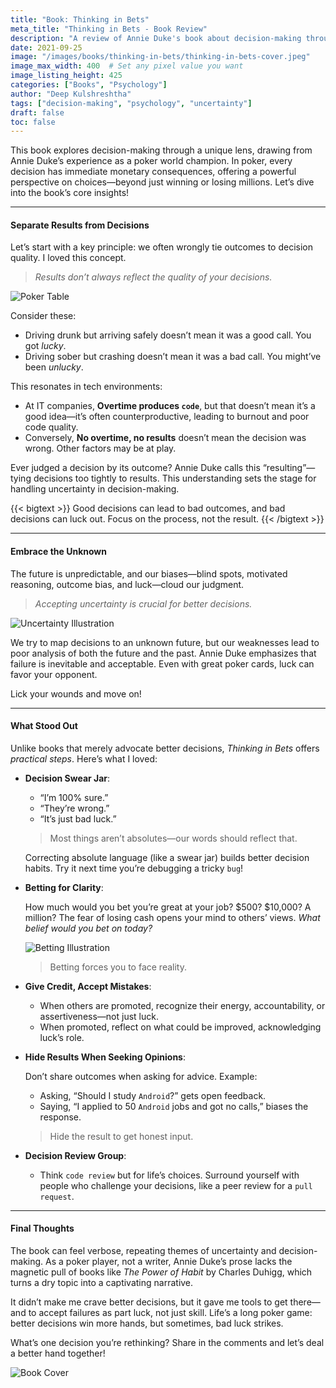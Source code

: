 ```yaml
---
title: "Book: Thinking in Bets"
meta_title: "Thinking in Bets - Book Review"
description: "A review of Annie Duke's book about decision-making through the lens of poker. Learn to separate results from decisions and embrace uncertainty in life's choices."
date: 2021-09-25
image: "/images/books/thinking-in-bets/thinking-in-bets-cover.jpeg"
image_max_width: 400  # Set any pixel value you want
image_listing_height: 425
categories: ["Books", "Psychology"]
author: "Deep Kulshreshtha"
tags: ["decision-making", "psychology", "uncertainty"]
draft: false
toc: false
---
```



This book explores decision-making through a unique lens, drawing from Annie Duke’s experience as a poker world champion. In poker, every decision has immediate monetary consequences, offering a powerful perspective on choices—beyond just winning or losing millions. Let’s dive into the book’s core insights!

---

#### Separate Results from Decisions

Let’s start with a key principle: we often wrongly tie outcomes to decision quality. I loved this concept.

> *Results don’t always reflect the quality of your decisions.*

![Poker Table](/images/books/thinking-in-bets/poker-table.jpg)

Consider these:
- Driving drunk but arriving safely doesn’t mean it was a good call. You got *lucky*.
- Driving sober but crashing doesn’t mean it was a bad call. You might’ve been *unlucky*.

This resonates in tech environments:

- At IT companies, **Overtime produces `code`**, but that doesn’t mean it’s a good idea—it’s often counterproductive, leading to burnout and poor code quality.
- Conversely, **No overtime, no results** doesn’t mean the decision was wrong. Other factors may be at play.


Ever judged a decision by its outcome? Annie Duke calls this “resulting”—tying decisions too tightly to results. This understanding sets the stage for handling uncertainty in decision-making.

{{< bigtext >}}
Good decisions can lead to bad outcomes, and bad decisions can luck out. Focus on the process, not the result.
{{< /bigtext >}}

---

#### Embrace the Unknown

The future is unpredictable, and our biases—blind spots, motivated reasoning, outcome bias, and luck—cloud our judgment.

> *Accepting uncertainty is crucial for better decisions.*



![Uncertainty Illustration](/images/books/thinking-in-bets/uncertainty-illustration.jpg)

We try to map decisions to an unknown future, but our weaknesses lead to poor analysis of both the future and the past. Annie Duke emphasizes that failure is inevitable and acceptable. Even with great poker cards, luck can favor your opponent. 

Lick your wounds and move on!


---

#### What Stood Out

Unlike books that merely advocate better decisions, *Thinking in Bets* offers *practical steps*. Here’s what I loved:

- **Decision Swear Jar**:
  - “I’m 100% sure.”
  - “They’re wrong.”
  - “It’s just bad luck.”

  > Most things aren’t absolutes—our words should reflect that.

  Correcting absolute language (like a swear jar) builds better decision habits. Try it next time you’re debugging a tricky `bug`!

- **Betting for Clarity**:
  
  How much would you bet you’re great at your job? $500? $10,000? A million? The fear of losing cash opens your mind to others’ views. *What belief would you bet on today?*

  ![Betting Illustration](/images/books/thinking-in-bets/betting-beliefs.jpg)

  > Betting forces you to face reality.

- **Give Credit, Accept Mistakes**:
  - When others are promoted, recognize their energy, accountability, or assertiveness—not just luck.
  - When promoted, reflect on what could be improved, acknowledging luck’s role.

- **Hide Results When Seeking Opinions**:

  Don’t share outcomes when asking for advice. Example:
  - Asking, “Should I study `Android`?” gets open feedback.
  - Saying, “I applied to 50 `Android` jobs and got no calls,” biases the response.

  > Hide the result to get honest input.


- **Decision Review Group**:
  - Think `code review` but for life’s choices. Surround yourself with people who challenge your decisions, like a peer review for a `pull request`.


---

#### Final Thoughts

The book can feel verbose, repeating themes of uncertainty and decision-making. As a poker player, not a writer, Annie Duke’s prose lacks the magnetic pull of books like *The Power of Habit* by Charles Duhigg, which turns a dry topic into a captivating narrative.

It didn’t make me crave better decisions, but it gave me tools to get there—and to accept failures as part luck, not just skill. Life’s a long poker game: better decisions win more hands, but sometimes, bad luck strikes.

What’s one decision you’re rethinking? Share in the comments and let’s deal a better hand together!

![Book Cover](/images/books/thinking-in-bets/book-cover.png)










